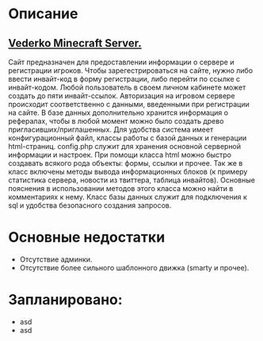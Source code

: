 <h1>Описание</h1>

<h2><a href="vederko.org">Vederko Minecraft Server.</a></h2>
<p>Сайт предназначен для предоставлении информации о сервере и регистрации игроков.
Чтобы зарегестрироваться на сайте, нужно либо ввести инвайт-код в форму регистрации, либо перейти по ссылке с инвайт-кодом. Любой пользователь в  своем личном кабинете может создать до пяти инвайт-ссылок. Авторизация на игровом сервере происходит соответственно  с данными, введенными при регистрации на сайте. 
В базе данных дополнительно хранится информация о рефералах, чтобы в любой момент можно было создать древо пригласивших/приглашенных.  Для удобства система имеет конфигурационный файл, классы работы с базой данных и генерации html-страниц. 
config.php служит для хранения основной серверной информации и настроек.
При помощи класса html можно быстро создавать всякого рода объекты: формы, ссылки и прочее. Так же в класс включены методы вывода информационных блоков (к примеру статистика сервера, новости из твиттера, таблица инвайтов). Основные пояснения в использовании методов этого класса можно найти в комментариях к нему. 
Класс базы данных служит для подключения к sql и удобства безопасного создания запросов.</p>

<h1>Основные недостатки</h1>
<ul><li>Отсутствие админки.</li><li>Отсутствие более сильного шаблонного движка (smarty и прочее).</li></ul>
<h1>Запланировано:</h1>
<ul><li>asd</li><li>asd</li></ul>